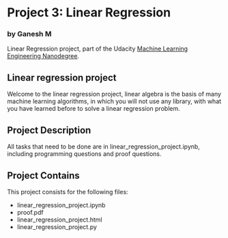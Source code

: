 # Project 3: Linear Regression
### by Ganesh M

Linear Regression project, part of the Udacity [Machine Learning Engineering Nanodegree](https://in.udacity.com/course/machine-learning-engineer-nanodegree--nd009).

## Linear regression project

Welcome to the linear regression project, linear algebra is the basis of many machine learning algorithms, in which you will not use any library, with what you have learned before to solve a linear regression problem.

## Project Description

All tasks that need to be done are in linear_regression_project.ipynb, including programming questions and proof questions.

## Project Contains

This project consists for the following files:

* linear_regression_project.ipynb
* proof.pdf
* linear_regression_project.html
* linear_regression_project.py